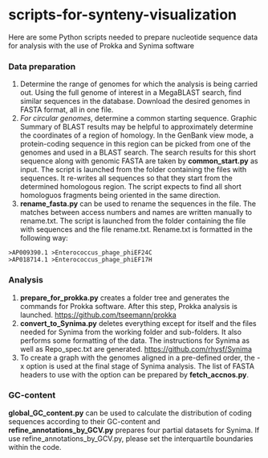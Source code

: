 # scripts-for-synteny-visualization
Here are some Python scripts needed to prepare nucleotide sequence data for analysis with the use of Prokka and Synima software

### Data preparation
1. Determine the range of genomes for which the analysis is being carried out. Using the full genome of interest in a MegaBLAST search, find similar sequences in the database. Download the desired genomes in FASTA format, all in one file.
2. *For circular genomes*, determine a common starting sequence. Graphic Summary of BLAST results may be helpful to approximately determine the coordinates of a region of homology. In the GenBank view mode, a protein-coding sequence in this region can be picked from one of the genomes and used in a BLAST search. The search results for this short sequence along with genomic FASTA are taken by **common_start.py** as input. The script is launched from the folder containing the files with sequences. It re-writes all sequences so that they start from the determined homologous region. The script expects to find all short homologuos fragments being oriented in the same direction.
3. **rename_fasta.py** can be used to rename the sequences in the file. The matches between access numbers and names are written manually to rename.txt. The script is launched from the folder containing the file with sequences and the file rename.txt. Rename.txt is formatted in the following way:

```
>AP009390.1	>Enterococcus_phage_phiEF24C
>AP018714.1	>Enterococcus_phage_phiEF17H
```

### Analysis
1. **prepare_for_prokka.py** creates a folder tree and generates the commands for Prokka software. After this step, Prokka analysis is launched. https://github.com/tseemann/prokka
2. **convert_to_Synima.py** deletes everything except for itself and the files needed for Synima from the working folder and sub-folders. It also performs some formatting of the data. The instructions for Synima as well as Repo_spec.txt are generated. https://github.com/rhysf/Synima
3. To create a graph with the genomes aligned in a pre-defined order, the -x option is used at the final stage of Synima analysis. The list of FASTA headers to use with the option can be prepared by **fetch_accnos.py**.

### GC-content
**global_GC_content.py** can be used to calculate the distribution of coding sequences according to their GC-content and **refine_annotations_by_GCV.py** prepares four partial datasets for Synima. If use refine_annotations_by_GCV.py, please set the interquartile boundaries within the code.
